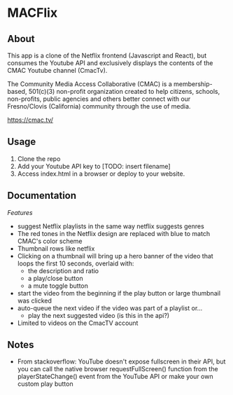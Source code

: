 # MACFlix

## About

This app is a clone of the Netflix frontend (Javascript and React), but consumes the Youtube API and exclusively displays the contents of the CMAC Youtube channel (CmacTv).

The Community Media Access Collaborative (CMAC) is a membership-based, 501(c)(3) non-profit organization created to help citizens, schools, non-profits, public agencies and others better connect with our Fresno/Clovis (California) community through the use of media. 

https://cmac.tv/

## Usage

1. Clone the repo
2. Add your Youtube API key to [TODO: insert filename]
3. Access index.html in a browser or deploy to your website.

## Documentation

_Features_

- suggest Netflix playlists in the same way netflix suggests genres
- The red tones in the Netflix design are replaced with blue to match CMAC's color scheme
- Thumbnail rows like netflix
- Clicking on a thumbnail will bring up a hero banner of the video that loops the first 10 seconds, overlaid with:
	- the description and ratio
	- a play/close button
	- a mute toggle button
- start the video from the beginning if the play button or large thumbnail was clicked
- auto-queue the next video if the video was part of a playlist or...
	- play the next suggested video (is this in the api?)
- Limited to videos on the CmacTV account

## Notes

- From stackoverflow: YouTube doesn't expose fullscreen in their API, but you can call the native browser requestFullScreen() function from the playerStateChange() event from the YouTube API or make your own custom play button
